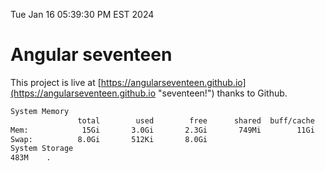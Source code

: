 Tue Jan 16 05:39:30 PM EST 2024

# Angular seventeen


This project is live at [https://angularseventeen.github.io](https://angularseventeen.github.io "seventeen!") thanks to Github.

```bash
System Memory
               total        used        free      shared  buff/cache   available
Mem:            15Gi       3.0Gi       2.3Gi       749Mi        11Gi        12Gi
Swap:          8.0Gi       512Ki       8.0Gi
System Storage
483M	.
```
```bash
